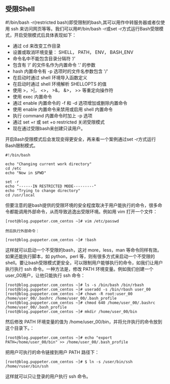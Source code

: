 ## 受限Shell
\#!/bin/bash -r\(restricted bash\)即受限制的bash,其可以用作中转服务器或者仅使用 ssh 来访问网页等等。我们可以用\#!/bin/bash -r或set -r方式运行Bash受限模式，开启受限模式后具体表现如下：

* 通过 cd 来改变工作目录
* 设置或取消环境变量： SHELL， PATH， ENV， BASH\_ENV
* 命令名中不能包含目录分隔符 ‘/’
* 包含有 ‘/’ 的文件名作为内置命令 ‘.’ 的参数
* hash 内置命令有 -p 选项时的文件名参数包含 '/'
* 在启动时通过 shell 环境导入函数定义
* 在启动时通过 shell 环境解析 SHELLOPTS 的值
* 使用 &gt;，&gt;\|， &lt;&gt;， &gt;&， &&gt;， &gt;&gt; 等重定向操作符
* 使用 exec 内置命令
* 通过 enable 内置命令的 -f 和 -d 选项增加或删除内置命令
* 使用 enable 内置命令来禁用或启用 shell 内置命令
* 执行 command 内置命令时加上 -p 选项
* 通过 set +r 或 set +o restricted 关闭受限模式
* 现在通过受限bash来创建只读用户。

开启Bash受限模式后会发现变得更安全，再来看一个案例通过set -r方式运行Bash限制模式。

```
#!/bin/bash

echo "Changing current work directory"
cd /etc
echo "Now in $PWD"

set -r
echo "------IN RESTRICTED MODE---------"
echo "Trying to change directory"
cd /usr/local
```

但要注意的是bash提供的受限环境的安全程度取决于用户能执行的命令，很多命令都能调用外部命令，从而导致逃逸出受限环境。例如用 vim 打开一个文件：

```
[root@blog.puppeter.com_centos ~]# vim /etc/passwd

然后执行外部命令：

[root@blog.puppeter.com_centos ~]# !bash
```

这样就可以启动一个不受限的bash，这对 more，less，man 等命令同样有效。如果还能执行脚本，如 python，perl 等，则有很多方式来启动一个不受限的 shell。要让bash受限模式更安全，可以限制用户能够执行的命令，如我们让用户执行执行 ssh 命令。一种方法是，修改 PATH 环境变量。例如我们创建一个user\_00用户，让他只能执行 ssh 命令：

```
[root@blog.puppeter.com_centos ~]# ls -s /bin/bash /bin/rbash
[root@blog.puppeter.com_centos ~]# useradd -s /bin/rbash user_00
[root@blog.puppeter.com_centos ~]# chown -R root:user_00 /home/user_00/.bashrc /home/user_00/.bash_profile
[root@blog.puppeter.com_centos ~]# chmod 640 /home/user_00/.bashrc /home/user_00/.bash_profile
[root@blog.puppeter.com_centos ~]# mkdir /home/user_00/bin
```

然后修改 PATH 环境变量的值为 /home/user\_00/bin，并将允许执行的命令放到这个目录下。：

```
[root@blog.puppeter.com_centos ~]# echo "export PATH=/home/user_00/bin" >> /home/user_00/.bash_profile
```

把用户可执行的命令链接到用户 PATH 路径下：

```
[root@blog.puppeter.com_centos ~]# $ ln -s /user/bin/ssh /home/ruser/bin/ssh
```

这样就可以只让登录的用户执行 ssh 命令。

